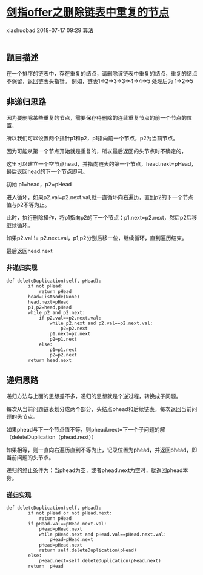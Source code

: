 <div class="blog-article">
    <h1><a href="p.html?p=算法/剑指offer之删除链表中重复的节点" class="title">剑指offer之删除链表中重复的节点</a></h1>
    <span class="author">xiashuobad</span>
    <span class="time">2018-07-17 09:29</span>
    <span><a href="tags.html?t=算法" class="tag">算法</a></span>
    </div>
<br/>

## 题目描述 ##
在一个排序的链表中，存在重复的结点，请删除该链表中重复的结点，重复的结点不保留，返回链表头指针。 
例如，链表1->2->3->3->4->4->5 处理后为 1->2->5
## 非递归思路 ##
因为要删除某些重复的节点，需要保存待删除的连续重复节点的前一个节点的位置，

所以我们可以设置两个指针p1和p2，p1指向前一个节点，p2为当前节点。

因为可能从第一个节点开始就是重复的，所以最后返回的头节点时不确定的，

这里可以建立一个空节点head，并指向链表的第一个节点，head.next=pHead，最后返回head的下一个节点即可。

初始 p1=head，p2=pHead

进入循环，如果p2.val=p2.next.val,就一直循环向右遍历，直到p2的下一个节点值与p2不等为止。

此时，执行删除操作，将p1指向p2的下一个节点：p1.next=p2.next，然后p2后移继续循环。

如果p2.val != p2.next.val，p1,p2分别后移一位，继续循环，直到遍历结束。

最后返回head.next
### 非递归实现  ###
	def deleteDuplication(self, pHead):
	        if not pHead:
	            return pHead
	        head=ListNode(None)
	        head.next=pHead
	        p1,p2=head,pHead
	        while p2 and p2.next:
	            if p2.val==p2.next.val:
	                while p2.next and p2.val==p2.next.val:
	                    p2=p2.next
	                p1.next=p2.next
	                p2=p1.next
	            else:
	                p1=p1.next
	                p2=p2.next
	        return head.next
## 递归思路 ##
递归方法与上面的思想差不多，递归的思想就是个逆过程，转换成子问题。

每次从当前问题链表划分成两个部分，头结点phead和后续链表，每次返回当前问题的头节点。

如果phead与下一个节点值不等，则phead.next=下一个子问题的解（deleteDuplication（phead.next））

如果相等，则一直向右遍历直到不等为止，记录位置为phead，并返回phead，即当前问题的头节点。

递归的终止条件为：当phead为空，或者phead.next为空时，就返回phead本身。
### 递归实现 ###
	def deleteDuplication(self, pHead):
	        if not pHead or not pHead.next:
	            return pHead
	        if pHead.val==pHead.next.val:
	            pHead=pHead.next
	            while pHead.next and pHead.val==pHead.next.val:
	                pHead=pHead.next
	            pHead=pHead.next
	            return self.deleteDuplication(pHead)
	        else:
	            pHead.next=self.deleteDuplication(pHead.next)
	        return  pHead